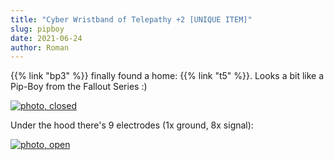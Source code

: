 ```yaml
---
title: "Cyber Wristband of Telepathy +2 [UNIQUE ITEM]"
slug: pipboy
date: 2021-06-24
author: Roman
---
```


{{% link "bp3" %}} finally found a home: {{% link "t5" %}}.  Looks a bit like a Pip-Boy from the Fallout Series :)

[![photo, closed](/img/blog/2021-06-24_closed.jpg)](/img/blog/2021-06-24_closed.jpg)

Under the hood there's 9 electrodes (1x ground, 8x signal):

[![photo, open](/img/blog/2021-06-24_open.jpg)](/img/blog/2021-06-24_open.jpg)
